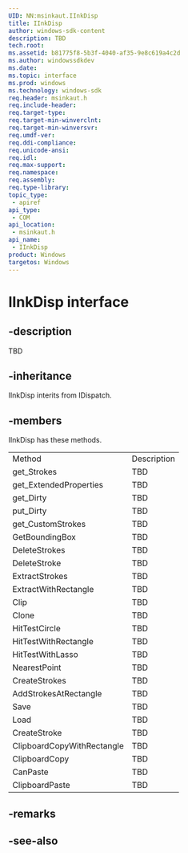 ```yaml
---
UID: NN:msinkaut.IInkDisp
title: IInkDisp
author: windows-sdk-content
description: TBD
tech.root:
ms.assetid: b81775f8-5b3f-4040-af35-9e8c619a4c2d
ms.author: windowssdkdev
ms.date: 
ms.topic: interface
ms.prod: windows
ms.technology: windows-sdk
req.header: msinkaut.h
req.include-header:
req.target-type:
req.target-min-winverclnt:
req.target-min-winversvr:
req.umdf-ver:
req.ddi-compliance:
req.unicode-ansi:
req.idl:
req.max-support:
req.namespace:
req.assembly:
req.type-library: 
topic_type: 
 - apiref
api_type: 
 - COM
api_location: 
 - msinkaut.h
api_name: 
 - IInkDisp
product: Windows
targetos: Windows
---
```


# IInkDisp interface

## -description

TBD


## -inheritance
IInkDisp interits from IDispatch. 
## -members

<p>IInkDisp has these methods.</p>
<table>
	<tr>
		<td>Method</td>
		<td>Description</td>
	</tr>
	<tr>
		<td>get_Strokes</td>
		<td>TBD</td>
	</tr>
	<tr>
		<td>get_ExtendedProperties</td>
		<td>TBD</td>
	</tr>
	<tr>
		<td>get_Dirty</td>
		<td>TBD</td>
	</tr>
	<tr>
		<td>put_Dirty</td>
		<td>TBD</td>
	</tr>
	<tr>
		<td>get_CustomStrokes</td>
		<td>TBD</td>
	</tr>
	<tr>
		<td>GetBoundingBox</td>
		<td>TBD</td>
	</tr>
	<tr>
		<td>DeleteStrokes</td>
		<td>TBD</td>
	</tr>
	<tr>
		<td>DeleteStroke</td>
		<td>TBD</td>
	</tr>
	<tr>
		<td>ExtractStrokes</td>
		<td>TBD</td>
	</tr>
	<tr>
		<td>ExtractWithRectangle</td>
		<td>TBD</td>
	</tr>
	<tr>
		<td>Clip</td>
		<td>TBD</td>
	</tr>
	<tr>
		<td>Clone</td>
		<td>TBD</td>
	</tr>
	<tr>
		<td>HitTestCircle</td>
		<td>TBD</td>
	</tr>
	<tr>
		<td>HitTestWithRectangle</td>
		<td>TBD</td>
	</tr>
	<tr>
		<td>HitTestWithLasso</td>
		<td>TBD</td>
	</tr>
	<tr>
		<td>NearestPoint</td>
		<td>TBD</td>
	</tr>
	<tr>
		<td>CreateStrokes</td>
		<td>TBD</td>
	</tr>
	<tr>
		<td>AddStrokesAtRectangle</td>
		<td>TBD</td>
	</tr>
	<tr>
		<td>Save</td>
		<td>TBD</td>
	</tr>
	<tr>
		<td>Load</td>
		<td>TBD</td>
	</tr>
	<tr>
		<td>CreateStroke</td>
		<td>TBD</td>
	</tr>
	<tr>
		<td>ClipboardCopyWithRectangle</td>
		<td>TBD</td>
	</tr>
	<tr>
		<td>ClipboardCopy</td>
		<td>TBD</td>
	</tr>
	<tr>
		<td>CanPaste</td>
		<td>TBD</td>
	</tr>
	<tr>
		<td>ClipboardPaste</td>
		<td>TBD</td>
	</tr>
</table>

## -remarks

## -see-also